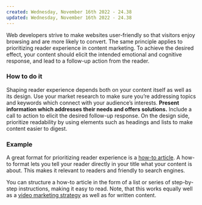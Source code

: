 ```yaml
---
created: Wednesday, November 16th 2022 - 24.38
updated: Wednesday, November 16th 2022 - 24.38
---
```

Web developers strive to make websites user-friendly so that visitors enjoy browsing and are more likely to convert. The same principle applies to prioritizing reader experience in content marketing. To achieve the desired effect, your content should elicit the intended emotional and cognitive response, and lead to a follow-up action from the reader.

### **How to do it**

Shaping reader experience depends both on your content itself as well as its design. Use your market research to make sure you’re addressing topics and keywords which connect with your audience’s interests. **Present information which addresses their needs and offers solutions.** Include a call to action to elicit the desired follow-up response. On the design side, prioritize readability by using elements such as headings and lists to make content easier to digest.

### **Example**

A great format for prioritizing reader experience is a [how-to article](https://www.similarweb.com/corp/blog/marketing/content-marketing/how-to-writing-guide/). A how-to format lets you tell your reader directly in your title what your content is about. This makes it relevant to readers and friendly to search engines. 

You can structure a how-to article in the form of a list or series of step-by-step instructions, making it easy to read. Note, that this works equally well as a [video marketing strategy](https://www.similarweb.com/corp/blog/marketing/content-marketing/video-marketing-strategy/) as well as for written content.